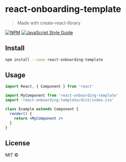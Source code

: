 # react-onboarding-template

> Made with create-react-library

[![NPM](https://img.shields.io/npm/v/react-onboarding-template.svg)](https://www.npmjs.com/package/react-onboarding-template) [![JavaScript Style Guide](https://img.shields.io/badge/code_style-standard-brightgreen.svg)](https://standardjs.com)

## Install

```bash
npm install --save react-onboarding-template
```

## Usage

```jsx
import React, { Component } from 'react'

import MyComponent from 'react-onboarding-template'
import 'react-onboarding-template/dist/index.css'

class Example extends Component {
  render() {
    return <MyComponent />
  }
}
```

## License

MIT © [](https://github.com/)
